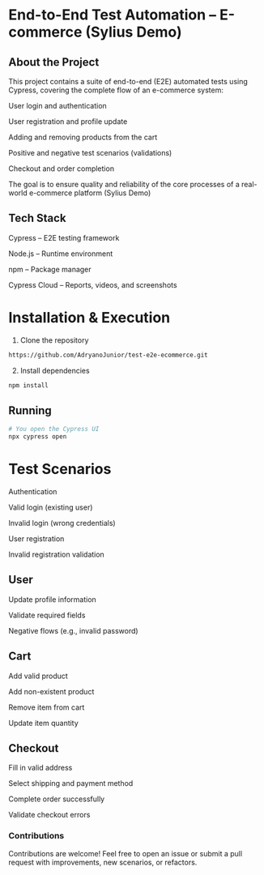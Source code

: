 # End-to-End Test Automation – E-commerce (Sylius Demo)

## About the Project

This project contains a suite of end-to-end (E2E) automated tests using Cypress, covering the complete flow of an e-commerce system:

User login and authentication

User registration and profile update

Adding and removing products from the cart

Positive and negative test scenarios (validations)

Checkout and order completion

The goal is to ensure quality and reliability of the core processes of a real-world e-commerce platform (Sylius Demo)


## Tech Stack
Cypress
 – E2E testing framework

Node.js
 – Runtime environment

npm
 – Package manager

Cypress Cloud
 – Reports, videos, and screenshots


# Installation & Execution
1. Clone the repository
```bash
https://github.com/AdryanoJunior/test-e2e-ecommerce.git
```
2. Install dependencies
```bash
npm install
```

## Running
```bash
# You open the Cypress UI
npx cypress open
```

# Test Scenarios

Authentication

Valid login (existing user)

Invalid login (wrong credentials)

User registration

Invalid registration validation



## User

Update profile information

Validate required fields

Negative flows (e.g., invalid password)



## Cart

Add valid product

Add non-existent product

Remove item from cart

Update item quantity



## Checkout

Fill in valid address

Select shipping and payment method

Complete order successfully

Validate checkout errors




### Contributions

Contributions are welcome!
Feel free to open an issue or submit a pull request with improvements, new scenarios, or refactors.



 

